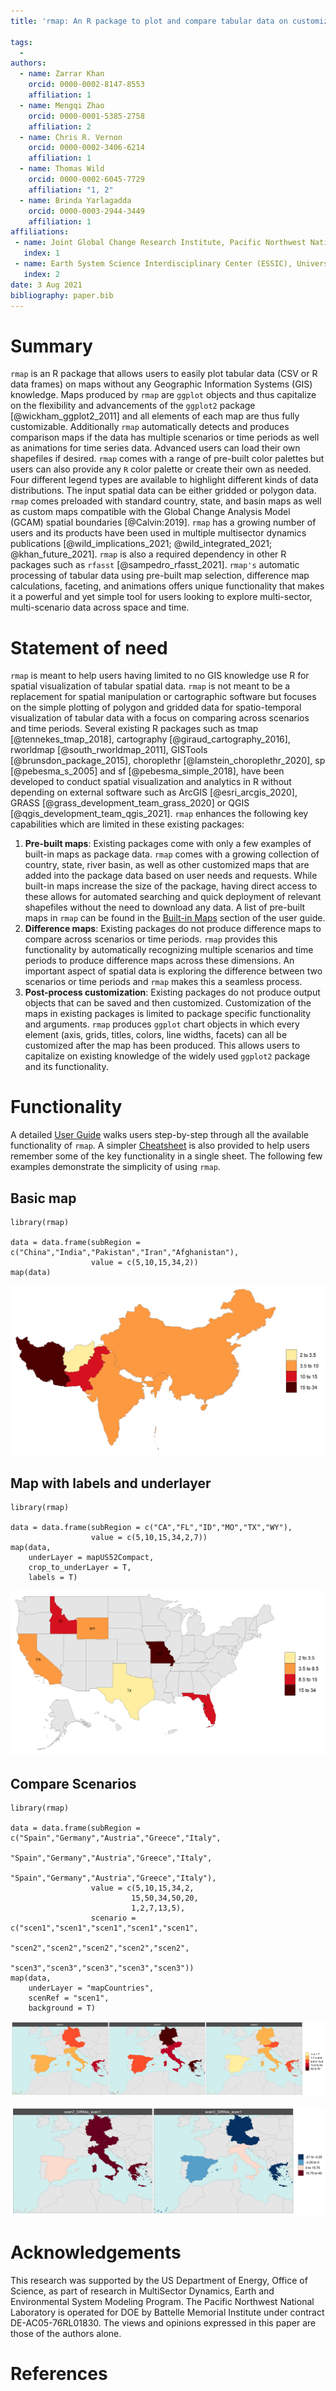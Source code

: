 ```yaml
---
title: 'rmap: An R package to plot and compare tabular data on customizable maps across scenarios and time'

tags:
  - 
authors:
  - name: Zarrar Khan
    orcid: 0000-0002-8147-8553
    affiliation: 1
  - name: Mengqi Zhao
    orcid: 0000-0001-5385-2758
    affiliation: 2 
  - name: Chris R. Vernon
    orcid: 0000-0002-3406-6214
    affiliation: 1  
  - name: Thomas Wild
    orcid: 0000-0002-6045-7729
    affiliation: "1, 2"
  - name: Brinda Yarlagadda 
    orcid: 0000-0003-2944-3449
    affiliation: 1  
affiliations:
 - name: Joint Global Change Research Institute, Pacific Northwest National Laboratory, College Park, MD, USA
   index: 1
 - name: Earth System Science Interdisciplinary Center (ESSIC), University of Maryland, College Park, MD, USA
   index: 2
date: 3 Aug 2021
bibliography: paper.bib
---
```


# Summary
`rmap` is an R package that allows users to easily plot tabular data (CSV or R data frames) on maps without any Geographic Information Systems (GIS) knowledge. Maps produced by `rmap` are `ggplot` objects and thus capitalize on the flexibility and advancements of the `ggplot2` package [@wickham_ggplot2_2011] and all elements of each map are thus fully customizable. Additionally `rmap` automatically detects and produces comparison maps if the data has multiple scenarios or time periods as well as animations for time series data. Advanced users can load their own shapefiles if desired. `rmap` comes with a range of pre-built color palettes but users can also provide any `R` color palette or create their own as needed. Four different legend types are available to highlight different kinds of data distributions. The input spatial data can be either gridded or polygon data. `rmap` comes preloaded with standard country, state, and basin maps as well as custom maps compatible with the Global Change Analysis Model (GCAM) spatial boundaries [@Calvin:2019]. `rmap` has a growing number of users and its products have been used in multiple multisector dynamics publications [@wild_implications_2021; @wild_integrated_2021; @khan_future_2021]. `rmap` is also a required dependency in other R packages such as `rfasst` [@sampedro_rfasst_2021]. `rmap's` automatic processing of tabular data using pre-built map selection, difference map calculations, faceting, and animations offers unique functionality that makes it a powerful and yet simple tool for users looking to explore multi-sector, multi-scenario data across space and time.

# Statement of need
`rmap` is meant to help users having limited to no GIS knowledge use R for spatial visualization of tabular spatial data. `rmap` is not meant to be a replacement for spatial manipulation or cartographic software but focuses on the simple plotting of polygon and gridded data for spatio-temporal visualization of tabular data with a focus on comparing across scenarios and time periods. Several existing R packages such as tmap [@tennekes_tmap_2018], cartography [@giraud_cartography_2016], rworldmap [@south_rworldmap_2011], GISTools [@brunsdon_package_2015], choroplethr [@lamstein_choroplethr_2020], sp [@pebesma_s_2005] and sf [@pebesma_simple_2018], have been developed to conduct spatial visualization and analytics in R without depending on external software such as ArcGIS [@esri_arcgis_2020], GRASS [@grass_development_team_grass_2020] or QGIS [@qgis_development_team_qgis_2021]. `rmap` enhances the following key capabilities which are limited in these existing packages:

1. **Pre-built maps**: Existing packages come with only a few examples of built-in maps as package data. `rmap` comes with a growing collection of  country, state, river basin, as well as other customized maps that are added into the package data based on user needs and requests. While built-in maps increase the size of the package, having direct access to these allows for automated searching and quick deployment of relevant shapefiles without the need to download any data. A list of pre-built maps in `rmap` can be found in the [Built-in Maps](https://jgcri.github.io/rmap/articles/vignette_map.html#maps) section of the user guide.
2. **Difference maps**: Existing packages do not produce difference maps to compare across scenarios or time periods. `rmap` provides this functionality by automatically recognizing multiple scenarios and time periods to produce difference maps across these dimensions. An important aspect of spatial data is exploring the difference between two scenarios or time periods and `rmap` makes this a seamless process.
3. **Post-process customization**: Existing packages do not produce output objects that can be saved and then customized. Customization of the maps in existing packages is limited to package specific functionality and arguments. `rmap` produces `ggplot` chart objects in which every element (axis, grids, titles, colors, line widths, facets) can all be customized after the map has been produced. This allows users to capitalize on existing knowledge of the widely used `ggplot2` package and its functionality.

# Functionality

A detailed [User Guide](https://jgcri.github.io/rmap/articles/vignette_map.html) walks users step-by-step through all the available functionality of `rmap`. A simpler [Cheatsheet](https://jgcri.github.io/rmap/cheatsheet.pdf) is also provided to help users remember some of the key functionality in a single sheet. The following few examples demonstrate the simplicity of using `rmap`.

## Basic map

```
library(rmap)

data = data.frame(subRegion = c("China","India","Pakistan","Iran","Afghanistan"),
                  value = c(5,10,15,34,2))
map(data)
```

![Basic map plotted on data provided. `rmap` automatically chooses a country map based on the names in the 'subRegion' column in the data table.](mapCountries.png)

## Map with labels and underlayer

```
library(rmap)

data = data.frame(subRegion = c("CA","FL","ID","MO","TX","WY"),
                  value = c(5,10,15,34,2,7))
map(data, 
	underLayer = mapUS52Compact, 
	crop_to_underLayer = T, 
	labels = T)
```

![Map with chosen underLayer and labels for data provided. `rmap` automatically chooses the U.S. state map based on the names in the 'subRegion' column in the data table.](mapUScompact.png)

## Compare Scenarios

```
library(rmap)

data = data.frame(subRegion = c("Spain","Germany","Austria","Greece","Italy",
								"Spain","Germany","Austria","Greece","Italy",
								"Spain","Germany","Austria","Greece","Italy"),
                  value = c(5,10,15,34,2,
				           15,50,34,50,20,
						   1,2,7,13,5),
				  scenario = c("scen1","scen1","scen1","scen1","scen1",
							   "scen2","scen2","scen2","scen2","scen2",
							   "scen3","scen3","scen3","scen3","scen3"))
map(data,
	underLayer = "mapCountries",
	scenRef = "scen1",
	background = T)
```

![Maps showing absolute values for all three scenarios in data table.](mapScenarios.png)

![Maps showing absolute difference between chosen reference scenario ("scen1") and remaining scenarios ("scen2" and "scen3") in data table.](mapScenariosDiff.png)


# Acknowledgements
This research was supported by the US Department of Energy, Office of Science, as part of research in MultiSector Dynamics, Earth and Environmental System Modeling Program. The Pacific Northwest National Laboratory is operated for DOE by Battelle Memorial Institute under contract DE-AC05-76RL01830. The views and opinions expressed in this paper are those of the authors alone.

# References
